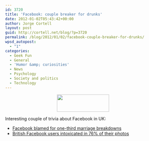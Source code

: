 ```yaml
---
id: 3720
title: 'Facebook: couple breaker for drunks'
date: 2012-01-02T05:43:42+00:00
author: Jorge Cortell
layout: post
guid: http://cortell.net/blog/?p=3720
permalink: /blog/2012/01/02/facebook-couple-breaker-for-drunks/
wpsd_autopost:
  - "1"
categories:
  - Geek Fun
  - General
  - 'Humor &amp; curiosities'
  - News
  - Psychology
  - Society and politics
  - Technology
---
```

<p style="text-align: center">
  <img class="aligncenter" title="FaceABook" src="http://2.bp.blogspot.com/_5npvRINfZ10/Sjv8NVpj9oI/AAAAAAAAAzU/LzEpW8mjURk/s320/face+a+book+facebook+-+desconectate+un+momento+lee+un+libro.jpg" alt="" width="169" height="56" />
</p>

Interesting couple of trivia about Facebook in UK:

  * <a title="http://daily.bhaskar.com/article/SCT-SOM-facebook-blamed-for-one-third-marriage-breakdowns-2699904.html" href="http://daily.bhaskar.com/article/SCT-SOM-facebook-blamed-for-one-third-marriage-breakdowns-2699904.html" target="_blank">Facebook blamed for one-third marriage breakdowns</a>
  * <a title="http://mashable.com/2011/12/15/british-facebook-alcohol-photos/" href="http://mashable.com/2011/12/15/british-facebook-alcohol-photos/" target="_blank">British Facebook users intoxicated in 76% of their photos</a>